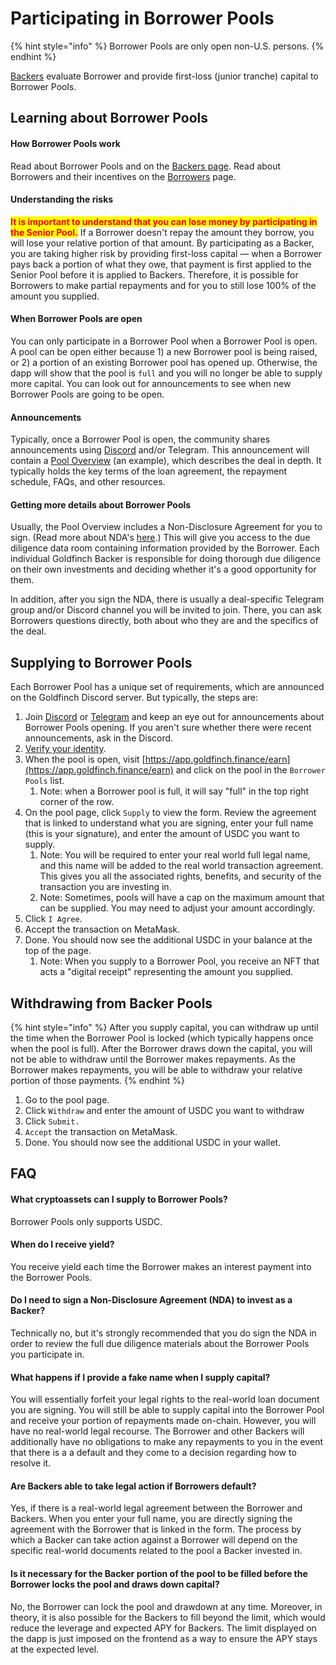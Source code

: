 # Participating in Borrower Pools

{% hint style="info" %}
Borrower Pools are only open non-U.S. persons.
{% endhint %}

[Backers](../protocol-mechanics/backers.md) evaluate Borrower and provide first-loss (junior tranche) capital to Borrower Pools.&#x20;

## Learning about Borrower Pools

#### How Borrower Pools work

Read about Borrower Pools and on the [Backers page](../protocol-mechanics/backers.md). Read about Borrowers and their incentives on the [Borrowers](../protocol-mechanics/borrowers.md) page.

#### Understanding the risks

<mark style="color:red;">**It is important to understand that you can lose money by participating in the Senior Pool.**</mark> If a Borrower doesn't repay the amount they borrow, you will lose your relative portion of that amount. By participating as a Backer, you are taking higher risk by providing first-loss capital — when a Borrower pays back a portion of what they owe, that payment is first applied to the Senior Pool before it is applied to Backers. Therefore, it is possible for Borrowers to make partial repayments and for you to still lose 100% of the amount you supplied.

#### When Borrower Pools are open

You can only participate in a Borrower Pool when a Borrower Pool is open. A pool can be open either because 1) a new Borrower pool is being raised, or 2) a portion of an existing Borrower pool has opened up. Otherwise, the dapp will show that the pool is `full` and you will no longer be able to supply more capital. You can look out for announcements to see when new Borrower Pools are going to be open.

#### Announcements

Typically, once a Borrower Pool is open, the community shares announcements using [Discord](https://discord.com/invite/HVeaca3fN8) and/or Telegram. This announcement will contain a [Pool Overview](https://files.gitbook.com/v0/b/gitbook-x-prod.appspot.com/o/spaces%2F-MlGaVCGIXm8i0k0uhfS%2Fuploads%2FkuplVhYH6Lz4IlUCuXPT%2FSample\_Pool\_Overview.pdf?alt=media\&token=39f94f57-aa32-4e3b-8fdc-0117ad3cce37) (an example), which describes the deal in depth. It typically holds the key terms of the loan agreement, the repayment schedule, FAQs, and other resources.

#### **Getting more details about Borrower Pools**

Usually, the Pool Overview includes a Non-Disclosure Agreement for you to sign. (Read more about NDA's [here](https://www.investopedia.com/terms/n/nda.asp).) This will give you access to the due diligence data room containing information provided by the Borrower. Each individual Goldfinch Backer is responsible for doing thorough due diligence on their own investments and deciding whether it's a good opportunity for them.

In addition, after you sign the NDA, there is usually a deal-specific Telegram group and/or Discord channel you will be invited to join. There, you can ask Borrowers questions directly, both about who they are and the specifics of the deal.&#x20;

## Supplying to Borrower Pools

Each Borrower Pool has a unique set of requirements, which are announced on the Goldfinch Discord server. But typically, the steps are:

1. Join [Discord](https://discord.com/invite/HVeaca3fN8) or [Telegram](https://t.me/goldfinch\_finance) and keep an eye out for announcements about Borrower Pools opening. If you aren't sure whether there were recent announcements, ask in the Discord.
2. [Verify your identity](verifying-your-identity.md).
3. When the pool is open, visit [https://app.goldfinch.finance/earn](https://app.goldfinch.finance/earn) and click on the pool in the `Borrower Pools` list.&#x20;
   1. Note: when a Borrower pool is full, it will say "full" in the top right corner of the row.
4. On the pool page, click `Supply` to view the form. Review the agreement that is linked to understand what you are signing, enter your full name (this is your signature), and enter the amount of USDC you want to supply.
   1. Note: You will be required to enter your real world full legal name, and this name will be added to the real world transaction agreement. This gives you all the associated rights, benefits, and security of the transaction you are investing in.
   2. Note: Sometimes, pools will have a cap on the maximum amount that can be supplied. You may need to adjust your amount accordingly.
5. Click `I Agree`.
6. Accept the transaction on MetaMask.
7. Done. You should now see the additional USDC in your balance at the top of the page.
   1. Note: When you supply to a Borrower Pool, you receive an NFT that acts a "digital receipt"  representing the amount you supplied.

## Withdrawing from Backer Pools

{% hint style="info" %}
After you supply capital, you can withdraw up until the time when the Borrower Pool is locked (which typically happens once when the pool is full). After the Borrower draws down the capital, you will not be able to withdraw until the Borrower makes repayments. As the Borrower makes repayments, you will be able to withdraw your relative portion of those payments.
{% endhint %}

1. Go to the pool page.
2. Click `Withdraw` and enter the amount of USDC you want to withdraw
3. Click `Submit.`
4. `Accept` the transaction on MetaMask.
5. Done. You should now see the additional USDC in your wallet.

## FAQ

#### **What cryptoassets can I supply to  Borrower Pools?**

Borrower Pools only supports USDC.

#### **When do I receive yield?**

You receive yield each time the Borrower makes an interest payment into the Borrower Pools.&#x20;

#### **Do I need to sign a Non-Disclosure Agreement (NDA) to invest as a Backer?**

Technically no, but it's strongly recommended that you do sign the NDA in order to review the full due diligence materials about the Borrower Pools you participate in.

#### **What happens if I provide a fake name when I supply capital?**

You will essentially forfeit your legal rights to the real-world loan document you are signing. You will still be able to supply capital into the Borrower Pool and receive your portion of repayments made on-chain. However, you will have no real-world legal recourse. The Borrower and other Backers will additionally have no obligations to make any repayments to you in the event that there is a a default and they come to a decision regarding how to resolve it.

#### **Are Backers able to take legal action if Borrowers default?**

Yes, if there is a real-world legal agreement between the Borrower and Backers. When you enter your full name, you are directly signing the agreement with the Borrower that is linked in the form. The process by which a Backer can take action against a Borrower will depend on the specific real-world documents related to the pool a Backer invested in.

#### Is it necessary for the Backer portion of the pool to be filled before the Borrower locks the pool and draws down capital?

No, the Borrower can lock the pool and drawdown at any time. Moreover, in theory, it is also possible for the Backers to fill beyond the limit, which would reduce the leverage and expected APY for Backers. The limit displayed on the dapp is just imposed on the frontend as a way to ensure the APY stays at the expected level.

